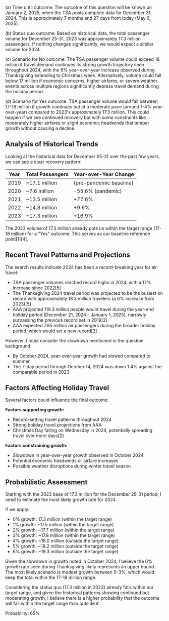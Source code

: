 (a) Time until outcome: The outcome of this question will be known on January 2, 2025, when the TSA posts complete data for December 31, 2024. This is approximately 7 months and 27 days from today (May 6, 2025).

(b) Status quo outcome: Based on historical data, the total passenger volume for December 25-31, 2023 was approximately 17.3 million passengers. If nothing changes significantly, we would expect a similar volume for 2024.

(c) Scenario for No outcome: The TSA passenger volume could exceed 18 million if travel demand continues its strong growth trajectory seen throughout 2024, with the 6% year-over-year increase observed during Thanksgiving extending to Christmas week. Alternatively, volume could fall below 17 million if economic concerns, higher airfares, or severe weather events across multiple regions significantly depress travel demand during the holiday period.

(d) Scenario for Yes outcome: TSA passenger volume would fall between 17-18 million if growth continues but at a moderate pace (around 1-4% year-over-year) compared to 2023's approximately 17.3 million. This could happen if we see continued recovery but with some constraints like moderately higher airfares or slight economic headwinds that temper growth without causing a decline.

## Analysis of Historical Trends

Looking at the historical data for December 25-31 over the past few years, we can see a clear recovery pattern:

| Year | Total Passengers | Year-over-Year Change |
|------|------------------|------------------------|
| 2019 | ~17.1 million    | (pre-pandemic baseline)|
| 2020 | ~7.6 million     | -55.6% (pandemic)      |
| 2021 | ~13.5 million    | +77.6%                 |
| 2022 | ~14.8 million    | +9.6%                  |
| 2023 | ~17.3 million    | +16.9%                 |

The 2023 volume of 17.3 million already puts us within the target range (17-18 million) for a "Yes" outcome. This serves as our baseline reference point[1][4].

## Recent Travel Patterns and Projections

The search results indicate 2024 has been a record-breaking year for air travel:
- TSA passenger volumes reached record highs in 2024, with a 17% increase since 2022[5]
- The Thanksgiving 2024 travel period was projected to be the busiest on record with approximately 18.3 million travelers (a 6% increase from 2023)[5]
- AAA projected 119.3 million people would travel during the year-end holiday period (December 21, 2024 - January 1, 2025), narrowly surpassing the previous record set in 2019[2]
- AAA expected 7.85 million air passengers during the broader holiday period, which would set a new record[2]

However, I must consider the slowdown mentioned in the question background:
- By October 2024, year-over-year growth had slowed compared to summer
- The 7-day period through October 14, 2024 was down 1.4% against the comparable period in 2023

## Factors Affecting Holiday Travel

Several factors could influence the final outcome:

**Factors supporting growth:**
- Record-setting travel patterns throughout 2024
- Strong holiday travel projections from AAA
- Christmas Day falling on Wednesday in 2024, potentially spreading travel over more days[2]

**Factors constraining growth:**
- Slowdown in year-over-year growth observed in October 2024
- Potential economic headwinds or airfare increases
- Possible weather disruptions during winter travel season

## Probabilistic Assessment

Starting with the 2023 base of 17.3 million for the December 25-31 period, I need to estimate the most likely growth rate for 2024.

If we apply:
- 0% growth: 17.3 million (within the target range)
- 1% growth: ~17.5 million (within the target range)
- 2% growth: ~17.7 million (within the target range)
- 3% growth: ~17.8 million (within the target range)
- 4% growth: ~18.0 million (outside the target range)
- 5% growth: ~18.2 million (outside the target range)
- 6% growth: ~18.3 million (outside the target range)

Given the slowdown in growth noted in October 2024, I believe the 6% growth rate seen during Thanksgiving likely represents an upper bound. The most likely scenario is modest growth between 0-3%, which would keep the total within the 17-18 million range.

Considering the status quo (17.3 million in 2023) already falls within our target range, and given the historical patterns showing continued but moderating growth, I believe there is a higher probability that the outcome will fall within the target range than outside it.

Probability: 65%
